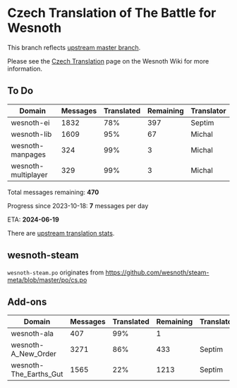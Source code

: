 # Czech Translation of The Battle for Wesnoth

This branch reflects [upstream master branch](https://github.com/wesnoth/wesnoth/tree/master).

Please see the [Czech Translation](https://wiki.wesnoth.org/CzechTranslation) page on the Wesnoth Wiki for more information.

## To Do

Domain | Messages | Translated | Remaining | Translator
------ | -------- | ---------- | --------- | ----------
wesnoth-ei | 1832 | 78% | 397 | Septim
wesnoth-lib | 1609 | 95% | 67 | Michal
wesnoth-manpages | 324 | 99% | 3 | Michal
wesnoth-multiplayer | 329 | 99% | 3 | Michal

Total messages remaining: **470**

Progress since 2023-10-18: **7** messages per day

ETA: **2024-06-19**

There are [upstream translation stats](https://www.wesnoth.org/gettext/?view=langs&version=master&lang=cs).

## wesnoth-steam
`wesnoth-steam.po` originates from https://github.com/wesnoth/steam-meta/blob/master/po/cs.po

## Add-ons
Domain | Messages | Translated | Remaining | Translator
------ | -------- | ---------- | --------- | ----------
wesnoth-ala | 407 | 99% | 1 |
wesnoth-A_New_Order | 3271 | 86% | 433 | Septim
wesnoth-The_Earths_Gut | 1565 | 22% | 1213 | Septim
